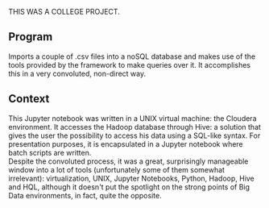 THIS WAS A COLLEGE PROJECT.

## Program

Imports a couple of .csv files into a noSQL database and makes use of the tools provided by the framework to make queries over it. It accomplishes this in a very convoluted, non-direct way.

## Context

This Jupyter notebook was written in a UNIX virtual machine: the Cloudera environment. It accesses the Hadoop database through Hive: a solution that gives the user the possibility to access his data using a SQL-like syntax. For presentation purposes, it is encapsulated in a Jupyter notebook where batch scripts are written.  
Despite the convoluted process, it was a great, surprisingly manageable window into a lot of tools (unfortunately some of them somewhat irrelevant): virtualization, UNIX, Jupyter Notebooks, Python, Hadoop, Hive and HQL, although it doesn't put the spotlight on the strong points of Big Data environments, in fact, quite the opposite.